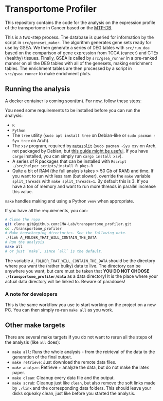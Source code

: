 # Transportome Profiler

This repository contains the code for the analysis on the expression profile of the transportome in Cancer based on the [MTP-DB](https://github.com/CMA-Lab/MTP-DB).

This is a two-step process. The database is queried for information by the script in `src/geneset_maker`. The algorithm generates gene sets ready for use by GSEA. We then generate a series of DEG tables with `src/run_dea` based on the comparison of gene expression from TCGA (cancer) and GTEx (healthy) tissues. Finally, GSEA is called by `src/gsea_runner` in a pre-ranked manner on all the DEG tables with all of the genesets, making enrichment tables.
The enrichment tables are then processed by a script in `src/gsea_runner` to make enrichment plots.

## Running the analysis
A docker container is coming soon(tm). For now, follow these steps:

You need some requirements to be installed before you can run the analysis:
- `R`
- `Python`
- The `tree` utility (`sudo apt install tree` on Debian-like or `sudo pacman -Syu tree` on Arch).
- The `xsv` program, required by [`metasplit`](https://github.com/MrHedmad/metasplit) (`sudo pacman -Syu xsv` on Arch, not packaged by Debian, but [this guide might be useful](https://lindevs.com/install-xsv-on-ubuntu). If you have `cargo` installed, you can simply run `cargo install xsv`).
- A series of R packages that can be installed with `Rscript ./src/helper_scripts/install_R_pkgs.R`
- Quite a bit of RAM (the full analysis takes > 50 Gb of RAM) and time. If you want to run with less ram (but slower), override the `make` variable `split_threads` with `make split_threads=1`. By default this is 3. If you have a ton of memory and want to run more threads in parallel increase this value. 

`make` handles making and using a Python `venv` when appropriate.

If you have all the requirements, you can:
```bash
# Clone the repo
git clone git@github.com:CMA-Lab/transportome_profiler.git
cd ./transportome_profiler
# Make housekeeping directories. See the following note.
./link A_FOLDER_THAT_WILL_CONTAIN_THE_DATA
# Run the analysis
make all
# or just `make`, since `all` is the default.
```

The variable `A_FOLDER_THAT_WILL_CONTAIN_THE_DATA` should be the directory where you want the (rather bulky) data to live. The directory can be anywhere you want, but care must be taken that **YOU DO NOT CHOOSE `./transportome_profiler/data`** as a data directory! It is the place where your actual data directory will be linked to. Beware of paradoxes!

### A note for developers
This is the same workflow you use to start working on the project on a new PC. You can then simply re-run `make all` as you work.

## Other make targets
There are several make targets if you do not want to rerun all the steps of the analysis (like `all` does):
- `make all`: Runs the whole analysis - from the retrieval of the data to the generation of the final output.
- `make retrieve`: Just download the remote data files.
- `make analyze`: Retrieve + analyze the data, but do not make the latex paper.
- `make clean`: Cleanup every data file and the output.
- `make scrub`: Cleanup just like `clean`, but also remove the soft links made by `./link` and the corresponding data folders. This should leave your disks squeaky clean, just like before you started the analysis.
